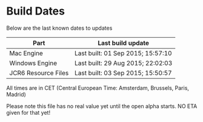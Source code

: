# Build Dates

Below are the last known dates to updates

Part | Last build update
-----|-----
Mac Engine | Last built: 01 Sep 2015; 15:57:10
Windows Engine | Last built: 29 Aug 2015; 22:02:03
JCR6 Resource Files | Last built: 03 Sep 2015; 15:50:57
All times are in CET (Central European Time: Amsterdam, Brussels, Paris, Madrid)


Please note this file has no real value yet until the open alpha starts. NO ETA given for that yet!
